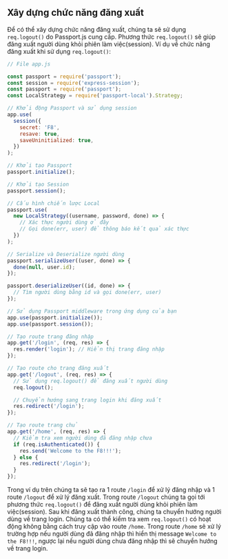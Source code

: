  <!-- Xây dựng chức năng đăng xuất -->

## Xây dựng chức năng đăng xuất

Để có thể xây dựng chức năng đăng xuất, chúng ta sẽ sử dụng `req.logout()` do Passport.js cung cấp. Phương thức `req.logout()` sẽ giúp đăng xuất người dùng khỏi phiên làm việc(session). Ví dụ về chức năng đăng xuất khi sử dụng `req.logout()`:

```javascript
// File app.js

const passport = require('passport');
const session = require('express-session');
const passport = require('passport');
const LocalStrategy = require('passport-local').Strategy;

// Khởi động Passport và sử dụng session
app.use(
  session({
    secret: 'F8',
    resave: true,
    saveUninitialized: true,
  })
);

// Khởi tạo Passport
passport.initialize();

// Khởi tạo Session
passport.session();

// Cấu hình chiến lược Local
passport.use(
  new LocalStrategy((username, password, done) => {
    // Xác thực người dùng ở đây
    // Gọi done(err, user) để thông báo kết quả xác thực
  })
);

// Serialize và Deserialize người dùng
passport.serializeUser((user, done) => {
  done(null, user.id);
});

passport.deserializeUser((id, done) => {
  // Tìm người dùng bằng id và gọi done(err, user)
});

// Sử dụng Passport middleware trong ứng dụng của bạn
app.use(passport.initialize());
app.use(passport.session());

// Tạo route trang đăng nhập
app.get('/login', (req, res) => {
  res.render('login'); // Hiển thị trang đăng nhập
});

// Tạo route cho trang đăng xuất
app.get('/logout', (req, res) => {
  // Sử dụng req.logout() để đăng xuất người dùng
  req.logout();

  // Chuyển hướng sang trang login khi đăng xuất
  res.redirect('/login');
});

// Tạo route trang chủ
app.get('/home', (req, res) => {
  // Kiểm tra xem người dùng đã đăng nhập chưa
  if (req.isAuthenticated()) {
    res.send('Welcome to the F8!!!');
  } else {
    res.redirect('/login');
  }
});
```

Trong ví dụ trên chúng ta sẽ tạo ra 1 route `/login` để xử lý đăng nhập và 1 route `/logout` để xử lý đăng xuất.
Trong route `/logout` chúng ta gọi tới phương thức `req.logout()` để đăng xuất người dùng khỏi phiên làm việc(session).
Sau khi đăng xuất thành công, chúng ta chuyển hướng người dùng về trang login.
Chúng ta có thể kiểm tra xem `req.logout()` có hoạt động không bằng cách truy cập vào route `/home`.
Trong route `/home` sẽ xử lý trường hợp nếu người dùng đã đăng nhập thì hiển thị message `Welcome to the F8!!!`, ngược lại nếu người dùng chưa đăng nhập thì sẽ chuyển hướng về trang login.
